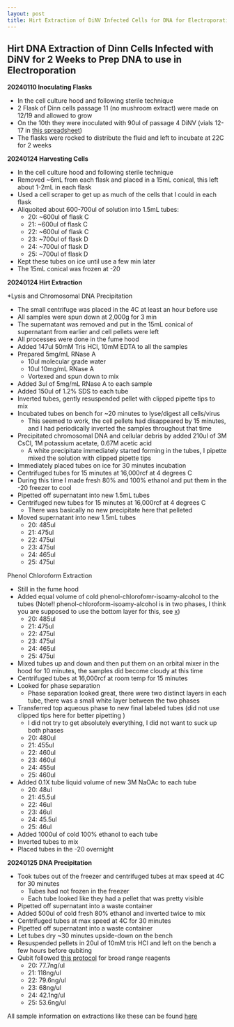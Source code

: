```yaml
---
layout: post
title: Hirt Extraction of DiNV Infected Cells for DNA for Electroporation 
---
```


## Hirt DNA Extraction of Dinn Cells Infected with DiNV for 2 Weeks to Prep DNA to use in Electroporation 

**20240110 Inoculating Flasks**

- In the cell culture hood and following sterile technique 
- 2 Flask of Dinn cells passage 11 (no mushroom extract) were made on 12/19 and allowed to grow 
- On the 10th they were inoculated with 90ul of passage 4 DiNV (vials 12-17 in [this spreadsheet](https://docs.google.com/spreadsheets/d/1RHdErRIw14FFfQLZ-Elngy35rnMQVDSuWZvyMcucVT0/edit#gid=0))
- The flasks were rocked to distribute the fluid and left to incubate at 22C for 2 weeks 

**20240124 Harvesting Cells**

- In the cell culture hood and following sterile technique 
- Removed ~6mL from each flask and placed in a 15mL conical, this left about 1-2mL in each flask
- Used a cell scraper to get up as much of the cells that I could in each flask 
- Aliquoited about 600-700ul of solution into 1.5mL tubes:
    - 20: ~600ul of flask C
    - 21: ~600ul of flask C
    - 22: ~600ul of flask C
    - 23: ~700ul of flask D
    - 24: ~700ul of flask D
    - 25: ~700ul of flask D
- Kept these tubes on ice until use a few min later 
- The 15mL conical was frozen at -20 

**20240124 Hirt Extraction**

*Lysis and Chromosomal DNA Precipitation

- The small centrifuge was placed in the 4C at least an hour before use
- All samples were spun down at 2,000g for 3 min 
- The supernatant was removed and put in the 15mL conical of supernatant from earlier and cell pellets were left
- All processes were done in the fume hood
- Added 147ul 50mM Tris HCl, 10mM EDTA to all the samples
- Prepared 5mg/mL RNase A
    - 10ul molecular grade water 
    - 10ul 10mg/mL RNase A
    - Vortexed and spun down to mix
- Added 3ul of 5mg/mL RNase A to each sample
- Added 150ul of 1.2% SDS to each tube
- Inverted tubes, gently resuspended pellet with clipped pipette tips to mix 
- Incubated tubes on bench for ~20 minutes to lyse/digest all cells/virus
    - This seemed to work, the cell pellets had disappeared by 15 minutes, and I had periodically inverted the samples throughout that time
- Precipitated chromosomal DNA and cellular debris by added 210ul of 3M CsCl, 1M potassium acetate, 0.67M acetic acid
  - A white precipitate immediately started forming in the tubes, I pipette mixed the solution with clipped pipette tips
- Immediately placed tubes on ice for 30 minutes incubation 
- Centrifuged tubes for 15 minutes at 16,000rcf at 4 degrees C
- During this time I made fresh 80% and 100% ethanol and put them in the -20 freezer to cool
- Pipetted off supernatant into new 1.5mL tubes 
- Centrifuged new tubes for 15 minutes at 16,000rcf at 4 degrees C
  - There was basically no new precipitate here that pelleted
- Moved supernatant into new 1.5mL tubes 
    - 20: 485ul
    - 21: 475ul
    - 22: 475ul
    - 23: 475ul
    - 24: 465ul 
    - 25: 475ul 

Phenol Chloroform Extraction

- Still in the fume hood
- Added equal volume of cold phenol-chlorofomr-isoamy-alcohol to the tubes (Note!! phenol-chloroform-isoamy-alcohol is in two phases, I think you are supposed to use the bottom layer for this, see [x](https://hermanlab.unl.edu/protocols/phenolppt.html))
    - 20: 485ul
    - 21: 475ul
    - 22: 475ul
    - 23: 475ul
    - 24: 465ul 
    - 25: 475ul 
- Mixed tubes up and down and then put them on an orbital mixer in the hood for 10 minutes, the samples did become cloudy at this time
- Centrifuged tubes at 16,000rcf at room temp for 15 minutes
- Looked for phase separation
  - Phase separation looked great, there were two distinct layers in each tube, there was a small white layer between the two phases
- Transferred top aqueous phase to new final labeled tubes (did not use clipped tips here for better pipetting )
    - I did not try to get absolutely everything, I did not want to suck up both phases
    - 20: 480ul
    - 21: 455ul
    - 22: 460ul
    - 23: 460ul
    - 24: 455ul 
    - 25: 460ul 
- Added 0.1X tube liquid volume of new 3M NaOAc to each tube
    - 20: 48ul
    - 21: 45.5ul
    - 22: 46ul
    - 23: 46ul
    - 24: 45.5ul 
    - 25: 46ul
- Added 1000ul of cold 100% ethanol to each tube
- Inverted tubes to mix
- Placed tubes in the -20 overnight

**20240125 DNA Precipitation**

- Took tubes out of the freezer and centrifuged tubes at max speed at 4C for 30 minutes
  - Tubes had not frozen in the freezer
  - Each tube looked like they had a pellet that was pretty visible
- Pipetted off supernatant into a waste container
- Added 500ul of cold fresh 80% ethanol and inverted twice to mix
- Centrifuged tubes at max speed at 4C for 30 minutes
- Pipetted off supernatant into a waste container
- Let tubes dry ~30 minutes upside-down on the bench
- Resuspended pellets in 20ul of 10mM tris HCl and left on the bench a few hours before qubiting 
- Qubit followed [this protocol](https://docs.google.com/document/d/1ZCz0SBof6LHE3P_LbftawFyexl8iCECUlvjIcauPYwY/edit) for broad range reagents 
    - 20: 77.7ng/ul 
    - 21: 118ng/ul
    - 22: 79.6ng/ul
    - 23: 68ng/ul
    - 24: 42.1ng/ul
    - 25: 53.6ng/ul 

All sample information on extractions like these can be found [here](https://docs.google.com/spreadsheets/d/19HplN9TvH7pDqtDkWpclmwUZHeBB1PwhQunieT6FHSo/edit#gid=0)